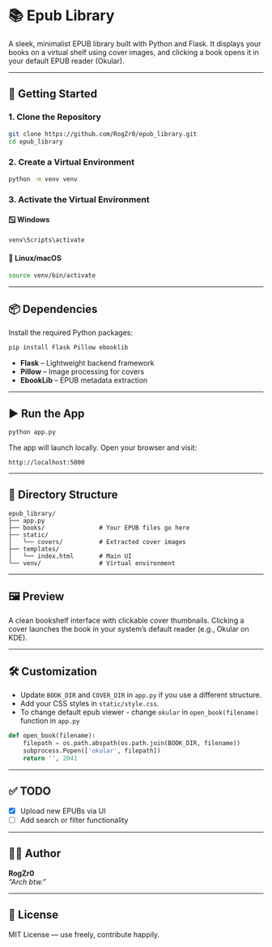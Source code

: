 # 📚 Epub Library

A sleek, minimalist EPUB library built with Python and Flask. It displays your books on a virtual shelf using cover images, and clicking a book opens it in your default EPUB reader (Okular).

---

## 🚀 Getting Started

### 1. Clone the Repository

```bash
git clone https://github.com/RogZr0/epub_library.git
cd epub_library
```

### 2. Create a Virtual Environment

```bash
python -m venv venv
```

### 3. Activate the Virtual Environment

#### 🪟 Windows

```bash
venv\Scripts\activate
```

#### 🐧 Linux/macOS

```bash
source venv/bin/activate
```

---

## 📦 Dependencies

Install the required Python packages:

```bash
pip install Flask Pillow ebooklib
```

- **Flask** – Lightweight backend framework  
- **Pillow** – Image processing for covers  
- **EbookLib** – EPUB metadata extraction  

---

## ▶️ Run the App

```bash
python app.py
```

The app will launch locally. Open your browser and visit:

```
http://localhost:5000
```

---

## 📁 Directory Structure

```
epub_library/
├── app.py
├── books/               # Your EPUB files go here
├── static/
│   └── covers/          # Extracted cover images
├── templates/
│   └── index.html       # Main UI
└── venv/                # Virtual environment
```

---

## 🖼️ Preview

A clean bookshelf interface with clickable cover thumbnails. Clicking a cover launches the book in your system’s default reader (e.g., Okular on KDE).

---

## 🛠️ Customization

- Update `BOOK_DIR` and `COVER_DIR` in `app.py` if you use a different structure.
- Add your CSS styles in `static/style.css`.
- To change default epub viewer - change `okular` in `open_book(filename)` function in `app.py`
```py
def open_book(filename):
    filepath = os.path.abspath(os.path.join(BOOK_DIR, filename))
    subprocess.Popen(['okular', filepath])
    return '', 2041
```

---

## ✅ TODO

- [x] Upload new EPUBs via UI  
- [ ] Add search or filter functionality  

---

## 🧑‍💻 Author

**RogZr0**  
_“Arch btw.”_

---

## 📝 License

MIT License — use freely, contribute happily.
